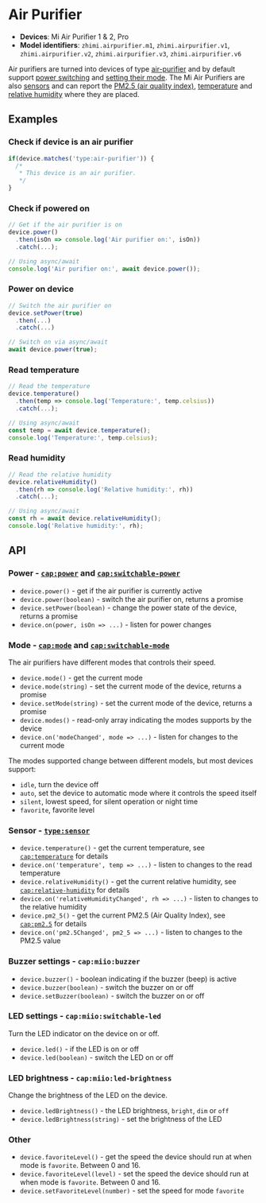 # Air Purifier

* **Devices**: Mi Air Purifier 1 & 2, Pro
* **Model identifiers**: `zhimi.airpurifier.m1`, `zhimi.airpurifier.v1`, `zhimi.airpurifier.v2`, `zhimi.airpurifier.v3`, `zhimi.airpurifier.v6`

Air purifiers are turned into devices of type [air-purifier][air-purifier]
and by default support [power switching][switchable-power] and [setting their mode][switchable-mode]. The Mi Air
Purifiers are also [sensors][sensor] and can report the [PM2.5 (air quality index)][pm2.5],
[temperature][temp] and [relative humidity][humidity] where they are placed.

## Examples

### Check if device is an air purifier

```javascript
if(device.matches('type:air-purifier')) {
  /*
   * This device is an air purifier.
   */
}
```

### Check if powered on

```javascript
// Get if the air purifier is on
device.power()
  .then(isOn => console.log('Air purifier on:', isOn))
  .catch(...);

// Using async/await
console.log('Air purifier on:', await device.power());
```

### Power on device

```javascript
// Switch the air purifier on
device.setPower(true)
  .then(...)
  .catch(...)

// Switch on via async/await
await device.power(true);
```

### Read temperature

```javascript
// Read the temperature
device.temperature()
  .then(temp => console.log('Temperature:', temp.celsius))
  .catch(...);

// Using async/await
const temp = await device.temperature();
console.log('Temperature:', temp.celsius);
```

### Read humidity

```javascript
// Read the relative humidity
device.relativeHumidity()
  .then(rh => console.log('Relative humidity:', rh))
  .catch(...);

// Using async/await
const rh = await device.relativeHumidity();
console.log('Relative humidity:', rh);
```

## API

### Power - [`cap:power`][power] and [`cap:switchable-power`][switchable-power]

* `device.power()` - get if the air purifier is currently active
* `device.power(boolean)` - switch the air purifier on, returns a promise
* `device.setPower(boolean)` - change the power state of the device, returns a promise
* `device.on(power, isOn => ...)` - listen for power changes

### Mode - [`cap:mode`][mode] and [`cap:switchable-mode`][switchable-mode]

The air purifiers have different modes that controls their speed.

* `device.mode()` - get the current mode
* `device.mode(string)` - set the current mode of the device, returns a promise
* `device.setMode(string)` - set the current mode of the device, returns a promise
* `device.modes()` - read-only array indicating the modes supports by the device
* `device.on('modeChanged', mode => ...)` - listen for changes to the current mode

The modes supported change between different models, but most devices support:

* `idle`, turn the device off
* `auto`, set the device to automatic mode where it controls the speed itself
* `silent`, lowest speed, for silent operation or night time
* `favorite`, favorite level

### Sensor - [`type:sensor`][sensor]

* `device.temperature()` - get the current temperature, see [`cap:temperature`][temp] for details
* `device.on('temperature', temp => ...)` - listen to changes to the read temperature
* `device.relativeHumidity()` - get the current relative humidity, see [`cap:relative-humidity`][humidity] for details
* `device.on('relativeHumidityChanged', rh => ...)` - listen to changes to the relative humidity
* `device.pm2_5()` - get the current PM2.5 (Air Quality Index), see [`cap:pm2.5`][pm2.5] for details
* `device.on('pm2.5Changed', pm2_5 => ...)` - listen to changes to the PM2.5 value

### Buzzer settings - `cap:miio:buzzer`

* `device.buzzer()` - boolean indicating if the buzzer (beep) is active
* `device.buzzer(boolean)` - switch the buzzer on or off
* `device.setBuzzer(boolean)` - switch the buzzer on or off

### LED settings - `cap:miio:switchable-led`

Turn the LED indicator on the device on or off.

* `device.led()` - if the LED is on or off
* `device.led(boolean)` - switch the LED on or off

### LED brightness - `cap:miio:led-brightness`

Change the brightness of the LED on the device.

* `device.ledBrightness()` - the LED brightness, `bright`, `dim` or `off`
* `device.ledBrightness(string)` - set the brightness of the LED

### Other

* `device.favoriteLevel()` - get the speed the device should run at when mode is `favorite`. Between 0 and 16.
* `device.favoriteLevel(level)` - set the speed the device should run at when mode is `favorite`. Between 0 and 16.
* `device.setFavoriteLevel(number)` - set the speed for mode `favorite`

[air-purifier]: http://abstract-things.readthedocs.io/en/latest/climate/air-purifiers.html
[sensor]: http://abstract-things.readthedocs.io/en/latest/sensors/index.html
[power]: http://abstract-things.readthedocs.io/en/latest/common/power.html
[switchable-power]: http://abstract-things.readthedocs.io/en/latest/common/switchable-power.html
[mode]: http://abstract-things.readthedocs.io/en/latest/common/mode.html
[switchable-mode]: http://abstract-things.readthedocs.io/en/latest/common/switchable-mode.html
[pm2.5]: http://abstract-things.readthedocs.io/en/latest/sensors/pm2.5.html
[temp]: http://abstract-things.readthedocs.io/en/latest/sensors/temperature.html
[humidity]: http://abstract-things.readthedocs.io/en/latest/sensors/relative-humidity.html
